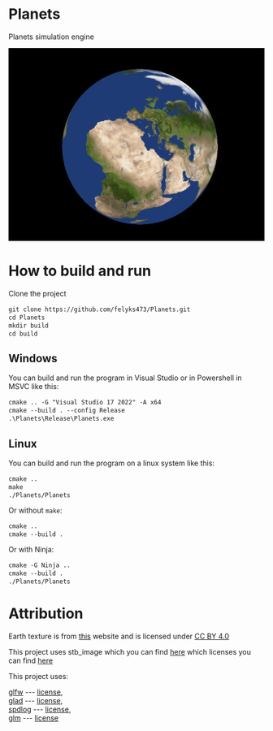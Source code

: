 # Planets
Planets simulation engine

![Image of a planet](images/Planets.jpg)

# How to build and run

Clone the project

```
git clone https://github.com/felyks473/Planets.git
cd Planets
mkdir build
cd build
```

## Windows

You can build and run the program in Visual Studio or in Powershell in MSVC like this:


```
cmake .. -G "Visual Studio 17 2022" -A x64
cmake --build . --config Release
.\Planets\Release\Planets.exe

```

## Linux

You can build and run the program on a linux system like this:

```
cmake ..
make
./Planets/Planets
```
Or without `make`:

```
cmake ..
cmake --build .
```

Or with Ninja:

```
cmake -G Ninja ..
cmake --build .
./Planets/Planets
```

# Attribution

Earth texture is from [this](https://www.solarsystemscope.com/textures/) website and is licensed under [CC BY 4.0](https://creativecommons.org/licenses/by/4.0/)

This project uses stb_image which you can find [here](https://github.com/nothings/stb) which licenses you can find [here](https://github.com/nothings/stb/blob/master/LICENSE)

This project uses:

[glfw](https://www.glfw.org/)               --- [license](https://github.com/glfw/glfw/blob/master/LICENSE.md),  
[glad](https://glad.dav1d.de/)              --- [license](https://github.com/Dav1dde/glad/blob/glad2/LICENSE),  
[spdlog](https://github.com/gabime/spdlog)  --- [license](https://github.com/gabime/spdlog/blob/v1.x/LICENSE),  
[glm](https://github.com/g-truc/glm)        --- [license](https://github.com/g-truc/glm/blob/master/copying.txt)  
